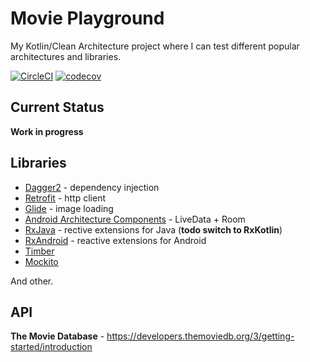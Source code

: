 # Movie Playground
My Kotlin/Clean Architecture project where I can test different popular architectures and libraries.

[![CircleCI](https://circleci.com/gh/psadanowicz/movie-playground/tree/develop.svg?style=shield)](https://circleci.com/gh/psadanowicz/movie-playground/tree/develop)
[![codecov](https://codecov.io/gh/psadanowicz/movie-playground/branch/master/graph/badge.svg)](https://codecov.io/gh/psadanowicz/movie-playground)

## Current Status
**Work in progress**
## Libraries
- [Dagger2](https://github.com/google/dagger) - dependency injection
- [Retrofit](https://github.com/square/retrofit) - http client
- [Glide](https://github.com/bumptech/glide) - image loading
- [Android Architecture Components](https://developer.android.com/topic/libraries/architecture/) - LiveData + Room
- [RxJava](https://github.com/ReactiveX/RxJava) - rective extensions for Java (**todo switch to RxKotlin**)
- [RxAndroid](https://github.com/ReactiveX/RxAndroid) - reactive extensions for Android
- [Timber](https://github.com/JakeWharton/timber)
- [Mockito](https://github.com/mockito/mockito) 

And other.
## API
**The Movie Database** - https://developers.themoviedb.org/3/getting-started/introduction
